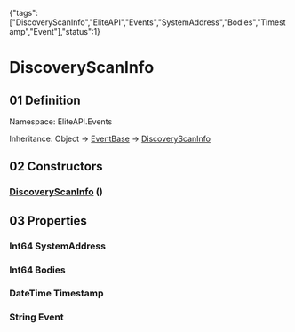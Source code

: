 {"tags":["DiscoveryScanInfo","EliteAPI","Events","SystemAddress","Bodies","Timestamp","Event"],"status":1}

# DiscoveryScanInfo

## 01 Definition

Namespace: <span class='code'>EliteAPI.Events</span>

Inheritance: <span class='code'>Object</span> → <span class='code'>[EventBase](../../EliteAPI/Events/EventBase.html)</span> → <span class='code'>[DiscoveryScanInfo](../../EliteAPI/Events/DiscoveryScanInfo.html)</span>

## 02 Constructors

### <span class='code'>[DiscoveryScanInfo](../../EliteAPI/Events/DiscoveryScanInfo.html)</span> ()

## 03 Properties

### <span class='code'>Int64</span> SystemAddress

### <span class='code'>Int64</span> Bodies

### <span class='code'>DateTime</span> Timestamp

### <span class='code'>String</span> Event


